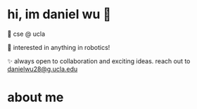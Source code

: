 # hi, im daniel wu 👋 

🌟 cse @ ucla

🧠 interested in anything in robotics!

✨ always open to collaboration and exciting ideas. reach out to danielwu28@g.ucla.edu

# about me




<!---
dwu006/dwu006 is a ✨ special ✨ repository because its `README.md` (this file) appears on your GitHub profile.
You can click the Preview link to take a look at your changes.
--->
